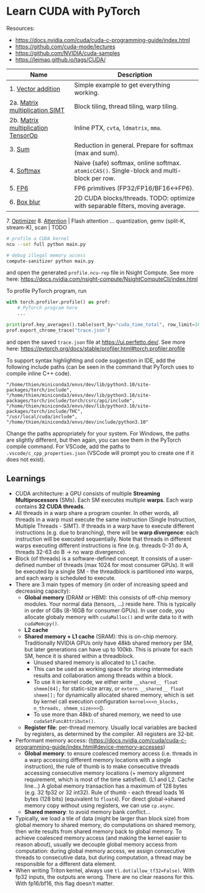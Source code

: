 # Learn CUDA with PyTorch

Resources:

- https://docs.nvidia.com/cuda/cuda-c-programming-guide/index.html
- https://github.com/cuda-mode/lectures
- https://github.com/NVIDIA/cuda-samples
- https://leimao.github.io/tags/CUDA/

Name | Description
-----|-------------
1\. [Vector addition](1_vector_addition/) | Simple example to get everything working.
2a\. [Matrix multiplication SIMT](2a_matmul_simt/) | Block tiling, thread tiling, warp tiling.
2b\. [Matrix multiplication TensorOp](2b_matmul_tensorop/) | Inline PTX, `cvta`, `ldmatrix`, `mma`.
3\. [Sum](3_sum/) | Reduction in general.  Prepare for softmax (max and sum).
4\. [Softmax](4_softmax) | Naive (safe) softmax, online softmax. `atomicCAS()`. Single-block and multi-block per row.
5\. [FP6](5_fp6) | FP6 primitives (FP32/FP16/BF16<->FP6).
6\. [Box blur](6_box_blur/) | 2D CUDA blocks/threads. TODO: optimize with separable filters, moving average.
7\. [Optimizer](7_optimizer/)
8\. [Attention](8_attention/) | Flash attention
... quantization, gemv (split-K, stream-K), scan | TODO

```bash
# profile a CUDA kernel
ncu --set full python main.py

# debug illegal memory access
compute-sanitizer python main.py
```

and open the generated `profile.ncu-rep` file in Nsight Compute. See more here: https://docs.nvidia.com/nsight-compute/NsightComputeCli/index.html

To profile PyTorch program, run

```python
with torch.profiler.profile() as prof:
    # PyTorch program here
    ...

print(prof.key_averages().table(sort_by="cuda_time_total", row_limit=10))
prof.export_chrome_trace("trace.json")
```

and open the saved `trace.json` file at https://ui.perfetto.dev/. See more here: https://pytorch.org/docs/stable/profiler.html#torch.profiler.profile

To support syntax highlighting and code suggestion in IDE, add the following include paths (can be seen in the command that PyTorch uses to compile inline C++ code).

```
"/home/thien/miniconda3/envs/dev/lib/python3.10/site-packages/torch/include",
"/home/thien/miniconda3/envs/dev/lib/python3.10/site-packages/torch/include/torch/csrc/api/include",
"/home/thien/miniconda3/envs/dev/lib/python3.10/site-packages/torch/include/THC",
"/usr/local/cuda/include",
"/home/thien/miniconda3/envs/dev/include/python3.10"
```

Change the paths appropriately for your system. For Windows, the paths are slightly different, but then again, you can see them in the PyTorch compile command. For VSCode, add the paths to `.vscode/c_cpp_properties.json` (VSCode will prompt you to create one if it does not exist).

## Learnings

- CUDA architecture: a GPU consists of multiple **Streaming Multiprocessors** (SMs). Each SM executes multiple **warps**. Each warp contains **32 CUDA threads**.
- All threads in a warp share a program counter. In other words, all threads in a warp must execute the same instruction (Single Instruction, Multiple Threads - SIMT). If threads in a warp have to execute different instructions (e.g. due to branching), there will be **warp divergence**: each instruction will be executed sequentially. Note that threads in different warps executing different instructions is fine (e.g. threads 0-31 do A, threads 32-63 do B -> no warp divergence).
- Block (of threads) is a software-defined concept. It consists of a user-defined number of threads (max 1024 for most consumer GPUs). It will be executed by a single SM - the threadblock is partitioned into warps, and each warp is scheduled to execute.
- There are 3 main types of memory (in order of increasing speed and decreasing capacity):
  - **Global memory** (DRAM or HBM): this consists of off-chip memory modules. Your normal data (tensors, ...) reside here. This is typically in order of GBs (8-16GB for consumer GPUs). In user code, you allocate globaly memory with `cudaMalloc()` and write data to it with `cudaMemcpy()`.
  - **L2 cache**
  - **Shared memory + L1 cache** (SRAM): this is on-chip memory. Traditionally NVIDIA GPUs only have 48kb shared memory per SM, but later generations can have up to 100kb. This is private for each SM, hence it is shared within a threadblock.
    - Unused shared memory is allocated to L1 cache.
    - This can be used as working space for storing intermediate results and collaboration among threads within a block.
    - To use it in kernel code, we either write `__shared__ float shmem[64];` for static-size array, or `extern __shared__ float shmem[];` for dynamically allocated shared memory, which is set by kernel call execution configuration `kernel<<<n_blocks, n_threads, shmem_size>>>`().
    - To use more than 48kb of shared memory, we need to use `cudaSetFuncAttribute()`.
  - **Register file**: per-thread memory. Usually local variables are backed by registers, as determined by the compiler. All registers are 32-bit.
- Performant memory access: (https://docs.nvidia.com/cuda/cuda-c-programming-guide/index.html#device-memory-accesses)
    - **Global memory**: to ensure coalesced memory access (i.e. threads in a warp accessing different memory locations with a single instruction), the rule of thumb is to make consecutive threads accessing consecutive memory locations (+ memory alignment requirement, which is most of the time satisfied). (L1 and L2. Cache line...) A global memory transaction has a maximum of 128 bytes (e.g. 32 fp32 or 32 int32). Rule of thumb - each thread loads 16 bytes (128 bits) (equivalent to `float4`). For direct global->shared memory copy without using registers, we can use `cp.async`.
    - **Shared memory**: to avoid memory bank conflict...
- Typically, we load a tile of data (might be larger than block size) from global memory to shared memory, do computations on shared memory, then write results from shared memory back to global memory. To achieve coalesced memory access (and making the kernel easier to reason about), usually we decouple global memory access from computation: during global memory access, we assign consecutive threads to consecutive data, but during computation, a thread may be responsible for a different data element.
- When writing Triton kernel, always use `tl.dot(allow_tf32=False)`. With fp32 inputs, the outputs are wrong. There are no clear reasons for this. With fp16/bf16, this flag doesn't matter.

